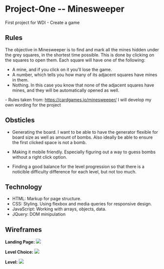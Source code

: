 # Project-One -- Minesweeper
First project for WDI - Create a game

## Rules

The objective in Minesweeper is to find and mark all the mines hidden under the grey squares, in the shortest time possible. This is done by clicking on the squares to open them. Each square will have one of the following:
- A mine, and if you click on it you'll lose the game.
- A number, which tells you how many of its adjacent squares have mines in them.
- Nothing. In this case you know that none of the adjacent squares have mines, and they will be automatically opened as well.

\- Rules taken from: https://cardgames.io/minesweeper/
I will develop my own wording for the project

## Obsticles

- Generating the board. I want to be able to have the generator flexible for board size as well as amount of bombs. Also ideally be able to ensure the first clicked space is not a bomb.

- Making it mobile friendly. Especially figuring out a way to guess bombs without a right click option.

- Finding a good balance for the level progression so that there is a noticible difficulty difference for each level, but not too much.

## Technology

- HTML: Markup for page structure.
- CSS: Styling. Using flexbox and media queries for responsive design.
- JavaScript: Working with arrays, objects, data.
- JQuery: DOM minipulation

## Wireframes

**Landing Page:**
![](https://git.generalassemb.ly/raw/JackieCasper/Project-One/master/img/wireframes/landing.jpg)

**Level Choice:**
![](https://git.generalassemb.ly/raw/JackieCasper/Project-One/master/img/wireframes/level-choice.jpg)

**Level:**
![](https://git.generalassemb.ly/raw/JackieCasper/Project-One/master/img/wireframes/level.jpg)



